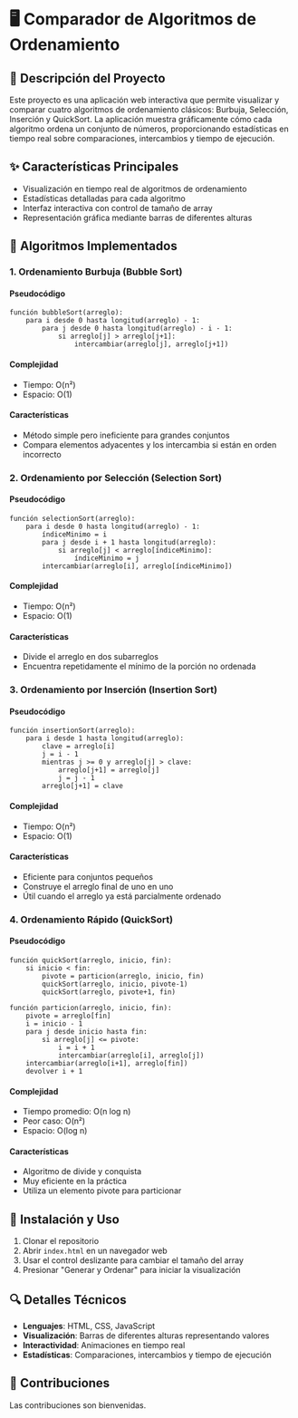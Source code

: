 # 🖥️ Comparador de Algoritmos de Ordenamiento

## 📝 Descripción del Proyecto

Este proyecto es una aplicación web interactiva que permite visualizar y comparar cuatro algoritmos de ordenamiento clásicos: Burbuja, Selección, Inserción y QuickSort. La aplicación muestra gráficamente cómo cada algoritmo ordena un conjunto de números, proporcionando estadísticas en tiempo real sobre comparaciones, intercambios y tiempo de ejecución.

## ✨ Características Principales

- Visualización en tiempo real de algoritmos de ordenamiento
- Estadísticas detalladas para cada algoritmo
- Interfaz interactiva con control de tamaño de array
- Representación gráfica mediante barras de diferentes alturas

## 🧮 Algoritmos Implementados

### 1. Ordenamiento Burbuja (Bubble Sort)

#### Pseudocódigo
```
función bubbleSort(arreglo):
    para i desde 0 hasta longitud(arreglo) - 1:
        para j desde 0 hasta longitud(arreglo) - i - 1:
            si arreglo[j] > arreglo[j+1]:
                intercambiar(arreglo[j], arreglo[j+1])
```

#### Complejidad
- Tiempo: O(n²)
- Espacio: O(1)

#### Características
- Método simple pero ineficiente para grandes conjuntos
- Compara elementos adyacentes y los intercambia si están en orden incorrecto

### 2. Ordenamiento por Selección (Selection Sort)

#### Pseudocódigo
```
función selectionSort(arreglo):
    para i desde 0 hasta longitud(arreglo) - 1:
        índiceMinimo = i
        para j desde i + 1 hasta longitud(arreglo):
            si arreglo[j] < arreglo[índiceMinimo]:
                índiceMinimo = j
        intercambiar(arreglo[i], arreglo[índiceMinimo])
```

#### Complejidad
- Tiempo: O(n²)
- Espacio: O(1)

#### Características
- Divide el arreglo en dos subarreglos
- Encuentra repetidamente el mínimo de la porción no ordenada

### 3. Ordenamiento por Inserción (Insertion Sort)

#### Pseudocódigo
```
función insertionSort(arreglo):
    para i desde 1 hasta longitud(arreglo):
        clave = arreglo[i]
        j = i - 1
        mientras j >= 0 y arreglo[j] > clave:
            arreglo[j+1] = arreglo[j]
            j = j - 1
        arreglo[j+1] = clave
```

#### Complejidad
- Tiempo: O(n²)
- Espacio: O(1)

#### Características
- Eficiente para conjuntos pequeños
- Construye el arreglo final de uno en uno
- Útil cuando el arreglo ya está parcialmente ordenado

### 4. Ordenamiento Rápido (QuickSort)

#### Pseudocódigo
```
función quickSort(arreglo, inicio, fin):
    si inicio < fin:
        pivote = particion(arreglo, inicio, fin)
        quickSort(arreglo, inicio, pivote-1)
        quickSort(arreglo, pivote+1, fin)

función particion(arreglo, inicio, fin):
    pivote = arreglo[fin]
    i = inicio - 1
    para j desde inicio hasta fin:
        si arreglo[j] <= pivote:
            i = i + 1
            intercambiar(arreglo[i], arreglo[j])
    intercambiar(arreglo[i+1], arreglo[fin])
    devolver i + 1
```

#### Complejidad
- Tiempo promedio: O(n log n)
- Peor caso: O(n²)
- Espacio: O(log n)

#### Características
- Algoritmo de divide y conquista
- Muy eficiente en la práctica
- Utiliza un elemento pivote para particionar

## 🚀 Instalación y Uso

1. Clonar el repositorio
2. Abrir `index.html` en un navegador web
3. Usar el control deslizante para cambiar el tamaño del array
4. Presionar "Generar y Ordenar" para iniciar la visualización

## 🔍 Detalles Técnicos

- **Lenguajes**: HTML, CSS, JavaScript
- **Visualización**: Barras de diferentes alturas representando valores
- **Interactividad**: Animaciones en tiempo real
- **Estadísticas**: Comparaciones, intercambios y tiempo de ejecución

## 🤝 Contribuciones

Las contribuciones son bienvenidas.
